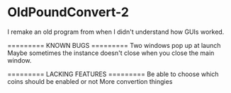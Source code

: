 # OldPoundConvert-2
 I remake an old program from when I didn't understand how GUIs worked.

========= KNOWN BUGS =========
Two windows pop up at launch
Maybe sometimes the instance doesn't close when you close the main window.

========= LACKING FEATURES =========
Be able to choose which coins should be enabled or not
More convertion thingies
